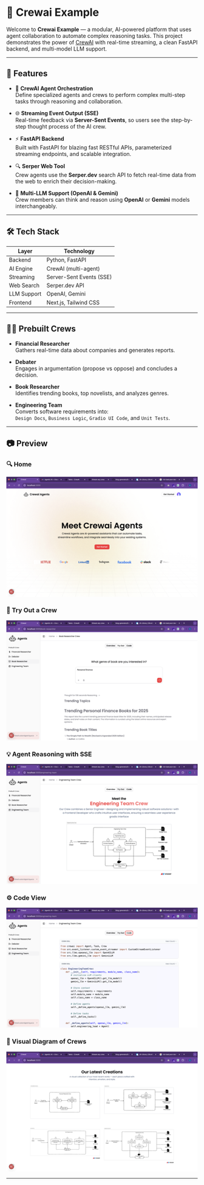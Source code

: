 # 🤖 Crewai Example

Welcome to **Crewai Example** — a modular, AI-powered platform that uses agent collaboration to automate complex reasoning tasks. This project demonstrates the power of [CrewAI](https://github.com/joaomdmoura/crewAI) with real-time streaming, a clean FastAPI backend, and multi-model LLM support.

---

## 🚀 Features

- 🧠 **CrewAI Agent Orchestration**  
  Define specialized agents and crews to perform complex multi-step tasks through reasoning and collaboration.

- 🌐 **Streaming Event Output (SSE)**  
  Real-time feedback via **Server-Sent Events**, so users see the step-by-step thought process of the AI crew.

- ⚡ **FastAPI Backend**  
  Built with FastAPI for blazing fast RESTful APIs, parameterized streaming endpoints, and scalable integration.

- 🔍 **Serper Web Tool**  
  Crew agents use the **Serper.dev** search API to fetch real-time data from the web to enrich their decision-making.

- 🔁 **Multi-LLM Support (OpenAI & Gemini)**  
  Crew members can think and reason using **OpenAI** or **Gemini** models interchangeably.

---

## 🛠 Tech Stack

| Layer       | Technology               |
| ----------- | ------------------------ |
| Backend     | Python, FastAPI          |
| AI Engine   | CrewAI (multi-agent)     |
| Streaming   | Server-Sent Events (SSE) |
| Web Search  | Serper.dev API           |
| LLM Support | OpenAI, Gemini           |
| Frontend    | Next.js, Tailwind CSS    |

---

## 🧑‍💻 Prebuilt Crews

- **Financial Researcher**  
  Gathers real-time data about companies and generates reports.

- **Debater**  
  Engages in argumentation (propose vs oppose) and concludes a decision.

- **Book Researcher**  
  Identifies trending books, top novelists, and analyzes genres.

- **Engineering Team**  
  Converts software requirements into:  
  `Design Docs`, `Business Logic`, `Gradio UI Code`, and `Unit Tests`.

---

## 📷 Preview

### 🔍 Home

![Home](./images/home.png)

### 🧠 Try Out a Crew

![Try Out](./images/try-out.png)

### 💡 Agent Reasoning with SSE

![Streaming](./images/overview.png)

### ⚙️ Code View

![Code](./images/crew-code.png)

### 🧩 Visual Diagram of Crews

![Our Crew](./images/our-crew.png)

---
